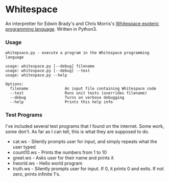 # Whitespace
An interpretter for Edwin Brady's and Chris Morris's [Whitespace esoteric programming language](https://en.wikipedia.org/wiki/Whitespace_(programming_language)).  Written in Python3.

### Usage
```
whitepsace.py - execute a program in the Whitespace programming language

usage: whitespace.py [--debug] filename
usage: whitespace.py [--debug] --test
usage: whitespace.py --help

Options:
  filename                An input file containing Whitespace code
  --test                  Runs unit tests (overrides filename)
  --debug                 Turns on verbose debugging
  --help                  Prints this help info
```

### Test Programs
I've included several test programs that I found on the internet.  Some work, some don't.  As far as I can tell, this is what they are supposed to do.
- cat.ws - Silently prompts user for input, and simply repeats what the user typed
- count10.ws - Prints the numbers from 1 to 10
- greet.ws - Asks user for their name and prints it
- hworld.ws - Hello world program
- truth.ws - Silently prompts user for input.  If 0, it prints 0 and exits.  If not zero, prints infinite 1's.

